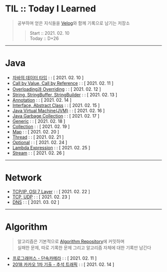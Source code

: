 # TIL :: Today I Learned

>공부하며 얻은 지식들을 [Velog](https://velog.io/@ahnick)와 함께 기록으로 남기는 저장소  
>>Start :: 2021. 02. 10  
>>Today :: D+26

---

# Java

- [자바의 데이터 타입](https://velog.io/@ahnick/Java-Data-Type)   : :  [ 2021. 02. 10 ]
- [Call by Value, Call by Reference](https://velog.io/@ahnick/Java-Call-by-Value-Call-by-Reference) : : [ 2021. 02. 11 ]
- [Overloading과 Overriding](https://velog.io/@ahnick/Java-Overloading%EA%B3%BC-Overriding) : : [ 2021. 02. 12 ]
- [String, StringBuffer, StringBuilder](https://velog.io/@ahnick/Java-String-StringBuffer-StringBuilder) : : [ 2021. 02. 13 ]
- [Annotation](https://velog.io/@ahnick/Java-Annotation) : : [ 2021. 02. 14 ]
- [Interface, Abstract Class](https://velog.io/@ahnick/Java-Interface-Abstract-Class) : : [ 2021. 02. 15 ]
- [Java Virtual Machine(JVM)](https://velog.io/@ahnick/Java-Java-Virtual-Machine) : : [ 2021. 02. 16 ]
- [Java Garbage Collection](https://velog.io/@ahnick/Java-Garbage-Collection) : : [ 2021. 02. 17 ]
- [Generic](https://velog.io/@ahnick/Java-Generic) : : [ 2021. 02. 18 ]
- [Collection](https://velog.io/@ahnick/Java-Collection) : : [ 2021. 02. 19 ]
- [Map](https://velog.io/@ahnick/Java-Map) : : [ 2021. 02. 20 ]
- [Thread](https://velog.io/@ahnick/Java-Thread) : : [ 2021. 02. 21 ]
- [Optional](https://velog.io/@ahnick/Java-Optional) : : [ 2021. 02. 24 ]
- [Lambda Expression](https://velog.io/@ahnick/Java-Lambda-Expression) : : [ 2021. 02. 25 ]
- [Stream](https://velog.io/@ahnick/Java-Stream) : : [ 2021. 02. 26 ]

---

# Network

- [TCP/IP, OSI 7 Layer](https://velog.io/@ahnick/TCPIP-OSI-7-Layer) : : [ 2021. 02. 22 ]
- [TCP, UDP](https://velog.io/@ahnick/TCP-UDP) : : [ 2021. 02. 23 ]
- [DNS](https://velog.io/@ahnick/Network-DNS) : : [ 2021. 03. 02 ]

---

# Algorithm
> 알고리즘은 기본적으로 [Algorithm Repository](https://github.com/AhnNick/Algorithm)에 커밋하며    
> 실패한 문제, 따로 기록한 문제 그리고 알고리즘 자체에 대한 기록만 남긴다

- [프로그래머스 - 단속카메라](https://velog.io/@ahnick/programmers-%EB%8B%A8%EC%86%8D%EC%B9%B4%EB%A9%94%EB%9D%BC) : : [ 2021. 02. 11 ]
- [2018 카카오 1차 기출 - 추석 트래픽](https://velog.io/@ahnick/2018-%EC%B9%B4%EC%B9%B4%EC%98%A4-%EA%B8%B0%EC%B6%9CJava-%EC%B6%94%EC%84%9D-%ED%8A%B8%EB%9E%98%ED%94%BD) : : [ 2021. 02. 14 ]
